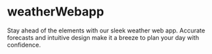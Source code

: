 # weatherWebapp
Stay ahead of the elements with our sleek weather web app. Accurate forecasts and intuitive design make it a breeze to plan your day with confidence.
